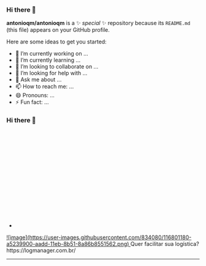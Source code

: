 ### Hi there 👋


**antonioqm/antonioqm** is a ✨ _special_ ✨ repository because its `README.md` (this file) appears on your GitHub profile.

Here are some ideas to get you started:

- 🔭 I’m currently working on ...
- 🌱 I’m currently learning ...
- 👯 I’m looking to collaborate on ...
- 🤔 I’m looking for help with ...
- 💬 Ask me about ...
- 📫 How to reach me: ...
- 😄 Pronouns: ...
- ⚡ Fun fact: ...
### Hi there 👋

- <a href="https://logmanager.com.br/"><!-- Generator: Adobe Illustrator 25.2.3, SVG Export Plug-In  -->
<svg version="1.1" xmlns="http://www.w3.org/2000/svg" xmlns:xlink="http://www.w3.org/1999/xlink" x="0px" y="0px"
	 width="179.29px" height="253.98px" viewBox="0 0 179.29 253.98"
	 style="overflow:visible;enable-background:new 0 0 179.29 253.98;" xml:space="preserve">
<style type="text/css">
	.st0{fill:#988BC7;}
</style>
<defs>
</defs>
<g>
	<path class="st0" d="M165.41,113.22L146.63,132l0,0l-55.04,55.14c-1.08,1.08-2.82,1.08-3.9,0l-67.98-68.08l0,0l-5.84-5.84
		C8.75,108.1,0,111.73,0,118.97l86.39,86.49c1.79,1.8,4.71,1.8,6.5,0l70.44-70.53c0.77-0.77,2.08-0.22,2.08,0.86v23.11
		c0,3.31-1.31,6.48-3.65,8.81l-69.59,69.69c-1.39,1.4-3.66,1.4-5.05,0L5.43,155.63c-2-2-5.43-0.59-5.43,2.25v55.5
		c0,1.76,1.42,3.18,3.18,3.18h7.52c1.76,0,3.18-1.42,3.18-3.18v-26.76c0-1.09,1.31-1.63,2.08-0.86l64.3,64.34
		c5.18,5.19,13.59,5.19,18.77,0l64.3-64.34c0.77-0.77,2.08-0.22,2.08,0.86v26.76c0,1.76,1.42,3.18,3.18,3.18h7.52
		c1.76,0,3.18-1.42,3.18-3.18v-94.41C179.29,111.73,170.53,108.1,165.41,113.22z"/>
	<path class="st0" d="M125.34,122.04c24.21-27.2,24.87-67.47-2.78-95.12L99.79,4.15c-5.53-5.53-14.53-5.53-20.07-0.01L56.96,26.92
		c-29.15,29.15-27.03,71.03,0,98.06l31.71,31.72c0.6,0.6,1.57,0.6,2.17,0l24.77-24.77l1.25,1.25c0.96,0.96,2.26,1.5,3.61,1.5h13.74
		c1.39,0,2.08-1.68,1.1-2.66L125.34,122.04z M115.51,112l-12.7-12.7c-1.45-1.45-3.41-2.26-5.45-2.26H84.6
		c-1.35,0-2.03,1.64-1.07,2.59l22.27,22.27l-15.47,15.47c-0.34,0.34-0.9,0.34-1.24,0L66.6,114.91
		c-10.46-10.46-16.22-24.37-16.22-39.17c0-14.8,3.36-26.31,16.22-39.17l21.12-21.12c0.44-0.44,1.01-0.76,1.63-0.84
		c0.85-0.11,1.67,0.18,2.26,0.77l21.2,21.2c13.47,13.48,16.22,24.37,16.22,39.17C129.03,89.21,124.25,101.94,115.51,112z"/>
</g>
</svg>
![image](https://user-images.githubusercontent.com/834080/116801180-a5239900-aadd-11eb-8b51-8a86b8551562.png)
</a> Quer facilitar sua logística? https://logmanager.com.br/

<hr>

